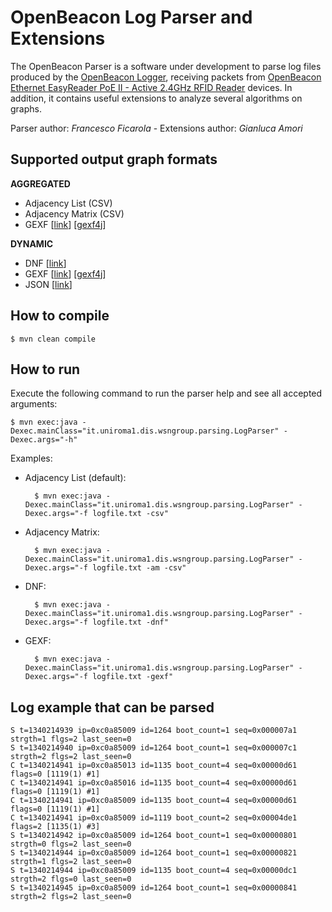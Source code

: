 OpenBeacon Log Parser and Extensions
=======================================

The OpenBeacon Parser is a software under development to parse log files produced by the [OpenBeacon Logger](https://github.com/francesco-ficarola/OpenBeaconLogger), receiving packets from [OpenBeacon Ethernet EasyReader PoE II - Active 2.4GHz RFID Reader](http://www.openbeacon.org/OpenBeacon_Ethernet_EasyReader_PoE_II_-_Active_2.4GHz_RFID_Reader) devices. In addition, it contains useful extensions to analyze several algorithms on graphs.

Parser author: *Francesco Ficarola* - Extensions author: *Gianluca Amori*


Supported output graph formats
------------------------------

**AGGREGATED**

* Adjacency List (CSV)
* Adjacency Matrix (CSV)
* GEXF [[link](http://gexf.net/format/)] [[gexf4j](https://github.com/francesco-ficarola/gexf4j)]

**DYNAMIC**

* DNF [[link](https://github.com/francesco-ficarola/dnf)]
* GEXF [[link](http://gexf.net/format/)] [[gexf4j](https://github.com/francesco-ficarola/gexf4j)]
* JSON [[link](http://www.json.org/)]


How to compile
--------------

	$ mvn clean compile


How to run
----------

Execute the following command to run the parser help and see all accepted arguments:

	$ mvn exec:java -Dexec.mainClass="it.uniroma1.dis.wsngroup.parsing.LogParser" -Dexec.args="-h"

Examples:

* Adjacency List (default):

		$ mvn exec:java -Dexec.mainClass="it.uniroma1.dis.wsngroup.parsing.LogParser" -Dexec.args="-f logfile.txt -csv"

* Adjacency Matrix:

		$ mvn exec:java -Dexec.mainClass="it.uniroma1.dis.wsngroup.parsing.LogParser" -Dexec.args="-f logfile.txt -am -csv"

* DNF:

		$ mvn exec:java -Dexec.mainClass="it.uniroma1.dis.wsngroup.parsing.LogParser" -Dexec.args="-f logfile.txt -dnf"
		
* GEXF:

		$ mvn exec:java -Dexec.mainClass="it.uniroma1.dis.wsngroup.parsing.LogParser" -Dexec.args="-f logfile.txt -gexf"


Log example that can be parsed
------------------------------

	S t=1340214939 ip=0xc0a85009 id=1264 boot_count=1 seq=0x000007a1 strgth=1 flgs=2 last_seen=0 
	S t=1340214940 ip=0xc0a85009 id=1264 boot_count=1 seq=0x000007c1 strgth=2 flgs=2 last_seen=0
	C t=1340214941 ip=0xc0a85013 id=1135 boot_count=4 seq=0x00000d61 flags=0 [1119(1) #1]
	C t=1340214941 ip=0xc0a85016 id=1135 boot_count=4 seq=0x00000d61 flags=0 [1119(1) #1]
	C t=1340214941 ip=0xc0a85009 id=1135 boot_count=4 seq=0x00000d61 flags=0 [1119(1) #1]
	C t=1340214941 ip=0xc0a85009 id=1119 boot_count=2 seq=0x00004de1 flags=2 [1135(1) #3]
	S t=1340214942 ip=0xc0a85009 id=1264 boot_count=1 seq=0x00000801 strgth=0 flgs=2 last_seen=0 
	S t=1340214944 ip=0xc0a85009 id=1264 boot_count=1 seq=0x00000821 strgth=1 flgs=2 last_seen=0 
	S t=1340214944 ip=0xc0a85009 id=1135 boot_count=4 seq=0x00000dc1 strgth=2 flgs=0 last_seen=0 
	S t=1340214945 ip=0xc0a85009 id=1264 boot_count=1 seq=0x00000841 strgth=2 flgs=2 last_seen=0 

